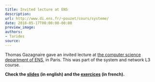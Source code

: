 ```yaml
---
title: Invited lecture at ENS
description:
url: http://www.di.ens.fr/~pouzet/cours/systeme/
date: 2018-05-17T00:00:00-00:00
preview_image:
authors:
- Tarides
source:
---
```


<p>Thomas Gazagnaire gave an invited lecture at
<a href="http://www.di.ens.fr/">the computer science department of ENS</a>,
in Paris. This was part of the system and network L3 course.</p>
<p><strong>Check the <a href="http://gazagnaire.org/ens/mirage.pdf">slides</a> (in english)
and the <a href="http://gazagnaire.org/ens/mirage.tar.gz">exercices</a> (in french).</strong></p>
